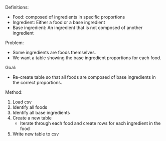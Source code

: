 Definitions:
- Food: composed of ingredients in specific proportions
- Ingredient: Either a food or a base ingredient
- Base ingredient: An ingredient that is not composed of another ingredient

Problem:
- Some ingredients are foods themselves.
- We want a table showing the base ingredient proportions for each food.

Goal:
- Re-create table so that all foods are composed of base ingredients in the correct proportions.

Method:
1. Load csv
2. Identify all foods
3. Identify all base ingredients
4. Create a new table
	- Iterate through each food and create rows for each ingredient in the food
5. Write new table to csv

